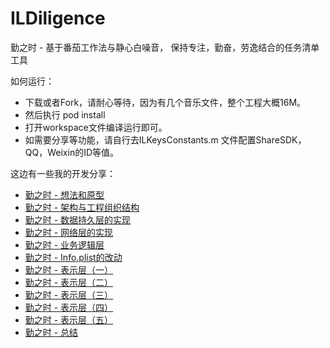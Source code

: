 # ILDiligence
勤之时 - 基于番茄工作法与静心白噪音， 保持专注，勤奋，劳逸结合的任务清单工具

如何运行：
 - 下载或者Fork，请耐心等待，因为有几个音乐文件，整个工程大概16M。
 - 然后执行 pod install
 - 打开workspace文件编译运行即可。
 - 如需要分享等功能，请自行去ILKeysConstants.m 文件配置ShareSDK，QQ，Weixin的ID等值。
 
这边有一些我的开发分享： 

 - [勤之时 - 想法和原型](https://inspirelife96.github.io/2017/01/26/diligence-app-session-1/)
 - [勤之时 - 架构与工程组织结构](https://inspirelife96.github.io/2017/03/18/diligence-app-session-2/)
 - [勤之时 - 数据持久层的实现](https://inspirelife96.github.io/2017/03/19/diligence-app-session-3/)
 - [勤之时 - 网络层的实现](https://inspirelife96.github.io/2017/03/20/diligence-app-session-4/)
 - [勤之时 - 业务逻辑层](https://inspirelife96.github.io/2017/03/22/diligence-app-session-5/)
 - [勤之时 - Info.plist的改动](https://inspirelife96.github.io/2017/03/26/diligence-app-session-6/)
 - [勤之时 - 表示层（一）](https://inspirelife96.github.io/2017/03/26/diligence-app-session-7/)
 - [勤之时 - 表示层（二）](https://inspirelife96.github.io/2017/03/26/diligence-app-session-8/)
 - [勤之时 - 表示层（三）](https://inspirelife96.github.io/2017/03/28/diligence-app-session-9/)
 - [勤之时 - 表示层（四）](https://inspirelife96.github.io/2017/05/18/diligence-app-session-10/)
 - [勤之时 - 表示层（五）](https://inspirelife96.github.io/2017/07/28/diligence-app-session-11/)
 - [勤之时 - 总结](https://inspirelife96.github.io/2017/07/28/diligence-app-session-12)

 
